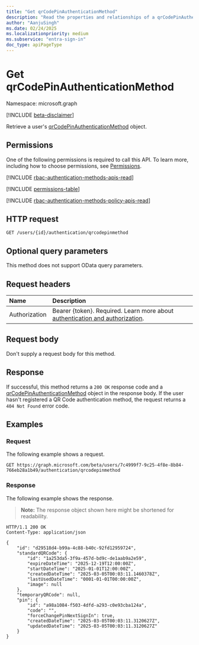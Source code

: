 ```yaml
---
title: "Get qrCodePinAuthenticationMethod"
description: "Read the properties and relationships of a qrCodePinAuthenticationMethod object."
author: "AanjuSingh"
ms.date: 02/24/2025
ms.localizationpriority: medium
ms.subservice: "entra-sign-in"
doc_type: apiPageType
---
```


# Get qrCodePinAuthenticationMethod

Namespace: microsoft.graph

[!INCLUDE [beta-disclaimer](../../includes/beta-disclaimer.md)]

Retrieve a user's [qrCodePinAuthenticationMethod](../resources/qrcodepinauthenticationmethod.md) object.

## Permissions
One of the following permissions is required to call this API. To learn more, including how to choose permissions, see [Permissions](/graph/permissions-reference).

[!INCLUDE [rbac-authentication-methods-apis-read](../includes/rbac-for-apis/rbac-authentication-methods-apis-read.md)]

<!-- {
  "blockType": "permissions",
  "name": "qrcodepinauthenticationmethod-get-permissions"
}
-->
[!INCLUDE [permissions-table](../includes/permissions/qrcodepinauthenticationmethod-get-permissions.md)]

[!INCLUDE [rbac-authentication-methods-policy-apis-read](../includes/rbac-for-apis/rbac-authentication-methods-policy-apis-read.md)]

## HTTP request

<!-- {
  "blockType": "ignored"
}
-->
``` http
GET /users/{id}/authentication/qrcodepinmethod
```

## Optional query parameters

This method does not support OData query parameters.

## Request headers

|Name|Description|
|:---|:---|
|Authorization|Bearer {token}. Required. Learn more about [authentication and authorization](/graph/auth/auth-concepts).|

## Request body

Don't supply a request body for this method.

## Response

If successful, this method returns a `200 OK` response code and a [qrCodePinAuthenticationMethod](../resources/qrcodepinauthenticationmethod.md) object in the response body. If the user hasn't registered a QR Code authentication method, the request returns a `404 Not Found` error code.

## Examples

### Request

The following example shows a request.
<!-- {
  "blockType": "request",
  "name": "get_qrcodepinauthenticationmethod"
}
-->
``` http
GET https://graph.microsoft.com/beta/users/7c4999f7-9c25-4f8e-8b84-766eb28a1b49/authentication/qrcodepinmethod
```


### Response

The following example shows the response.
>**Note:** The response object shown here might be shortened for readability.
<!-- {
  "blockType": "response",
  "truncated": true,
  "@odata.type": "microsoft.graph.qrCodePinAuthenticationMethod"
}
-->
``` http
HTTP/1.1 200 OK
Content-Type: application/json

{
    "id": "d29518d4-b99a-4c88-b40c-92fd12959724",
    "standardQRCode": {
        "id": "1a253da5-3f9a-457d-bd9c-de1aab9a2e59",
        "expireDateTime": "2025-12-19T12:00:00Z",
        "startDateTime": "2025-01-01T12:00:00Z",
        "createdDateTime": "2025-03-05T00:03:11.1460378Z",
        "lastUsedDateTime": "0001-01-01T00:00:00Z",
        "image": null
    },
    "temporaryQRCode": null,
    "pin": {
        "id": "a98a1084-f503-4dfd-a293-c0e93cba124a",
        "code": "",
        "forceChangePinNextSignIn": true,
        "createdDateTime": "2025-03-05T00:03:11.3120627Z",
        "updatedDateTime": "2025-03-05T00:03:11.3120627Z"
    }
}
```

